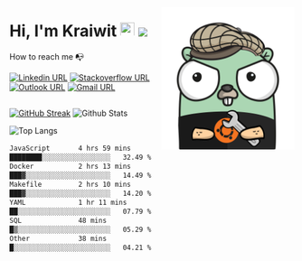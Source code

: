 [//]: # (<img align="right" width="235" src="https://github.com/arsmn/arsmn/blob/main/magician_gopher.png">)
<img align="right" width="235" src="assets/img/my_gopher.png">

# Hi, I'm Kraiwit <img src="https://media.giphy.com/media/hvRJCLFzcasrR4ia7z/giphy.gif" width="25px" height="25px"> ![](https://komarev.com/ghpvc/?username=parlarlax&label=PROFILE+VIEWS)

How to reach me :mailbox_with_no_mail:

[![Linkedin URL](https://img.shields.io/badge/LinkedIn-0077B5?style=for-the-badge&logo=linkedin&logoColor=white)](https://www.linkedin.com/in/kraiwit-tongkul-545b0b64/)
[![Stackoverflow URL](https://img.shields.io/badge/Stackoverflow-ef8236?style=for-the-badge&logo=stackoverflow&logoColor=white)](https://stackoverflow.com/users/15555894/lax-tongkul)
[![Outlook URL](https://img.shields.io/badge/Outlook-0078D4?style=for-the-badge&logo=microsoft-outlook&logoColor=white)](mailto:lax.ltk@outlook.com)
[![Gmail URL](https://img.shields.io/badge/Gmail-D14836?style=for-the-badge&logo=gmail&logoColor=white)](mailto:lax.ltk@gmail.com)




##
[![GitHub Streak](https://github-readme-streak-stats.herokuapp.com?user=parlarlax&theme=dark)](https://git.io/streak-stats)
![Github Stats](https://github-readme-stats.vercel.app/api?username=parlarlax&show_icons=true&theme=github_dark&include_all_commits=true&custom_title=GitHub%20Stats)

![Top Langs](https://github-readme-stats.vercel.app/api/top-langs/?username=parlarlax&hide=css,html&theme=github_dark&layout=compact)

<!--START_SECTION:waka-->

```text
JavaScript       4 hrs 59 mins   ████████░░░░░░░░░░░░░░░░░   32.49 %
Docker           2 hrs 13 mins   ███▓░░░░░░░░░░░░░░░░░░░░░   14.49 %
Makefile         2 hrs 10 mins   ███▓░░░░░░░░░░░░░░░░░░░░░   14.20 %
YAML             1 hr 11 mins    ██░░░░░░░░░░░░░░░░░░░░░░░   07.79 %
SQL              48 mins         █▒░░░░░░░░░░░░░░░░░░░░░░░   05.29 %
Other            38 mins         █░░░░░░░░░░░░░░░░░░░░░░░░   04.21 %
```

<!--END_SECTION:waka-->
